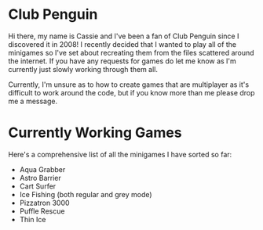 # Club Penguin
Hi there, my name is Cassie and I've been a fan of Club Penguin since I discovered it in 2008! I recently decided that I wanted to play all of the minigames so I've set about recreating them from the files scattered around the internet. If you have any requests for games do let me know as I'm currently just slowly working through them all.

Currently, I'm unsure as to how to create games that are multiplayer as it's difficult to work around the code, but if you know more than me please drop me a message.

# Currently Working Games
Here's a comprehensive list of all the minigames I have sorted so far:
 * Aqua Grabber
 * Astro Barrier
 * Cart Surfer
 * Ice Fishing (both regular and grey mode)
 * Pizzatron 3000
 * Puffle Rescue
 * Thin Ice
